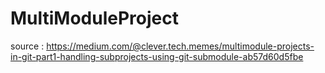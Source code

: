 # MultiModuleProject

source : https://medium.com/@clever.tech.memes/multimodule-projects-in-git-part1-handling-subprojects-using-git-submodule-ab57d60d5fbe
